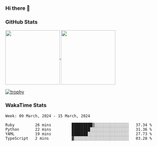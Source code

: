 ### Hi there 👋

### GitHub Stats

<a href="https://github.com/anuraghazra/github-readme-stats">
  <img align="center" height="170px" src="https://github-readme-stats.vercel.app/api/top-langs/?username=tksfjt1024&layout=compact&count_private=true&show_icons=true&show_icons=true&theme=graywhite" />
</a>
<a href="https://github.com/anuraghazra/github-readme-stats">
  <img align="center" height="170px" src="https://github-readme-stats.vercel.app/api?username=tksfjt1024&count_private=true&show_icons=true&show_icons=true&theme=graywhite" />
</a>

[![trophy](https://github-profile-trophy.vercel.app/?username=tksfjt1024)](https://github.com/ryo-ma/github-profile-trophy)

### WakaTime Stats

<!--START_SECTION:waka-->
```text
Week: 09 March, 2024 - 15 March, 2024

Ruby         26 mins         █████████▒░░░░░░░░░░░░░░░   37.34 % 
Python       22 mins         ████████░░░░░░░░░░░░░░░░░   31.36 % 
YAML         19 mins         ███████░░░░░░░░░░░░░░░░░░   27.73 % 
TypeScript   2 mins          ▓░░░░░░░░░░░░░░░░░░░░░░░░   03.28 % 
```
<!--END_SECTION:waka-->
